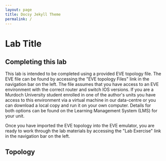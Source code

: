 ```yaml
---
layout: page
title: Docsy Jekyll Theme
permalink: /
---
```

# Lab Title

## Completing this lab
This lab is intended to be completed using a provided EVE topology file.  The EVE file can be found by accessing the "EVE topology Files" link in the navigation bar on the left.  The file assumes that you have access to an EVE environment with the correct router and switch IOS versions.  If you are a Murdoch University student enrolled in one of the author's units you have access to this environment via a virtual machine in our data-centre or you can download a local copy and run it on your own computer.  Details for both options can be found on the Learning Management System (LMS) for your unit.

Once you have imported the EVE topology into the EVE emulator, you are ready to work through the lab materials by accessing the "Lab Exercise" link in the navigation bar on the left.

## Topology

